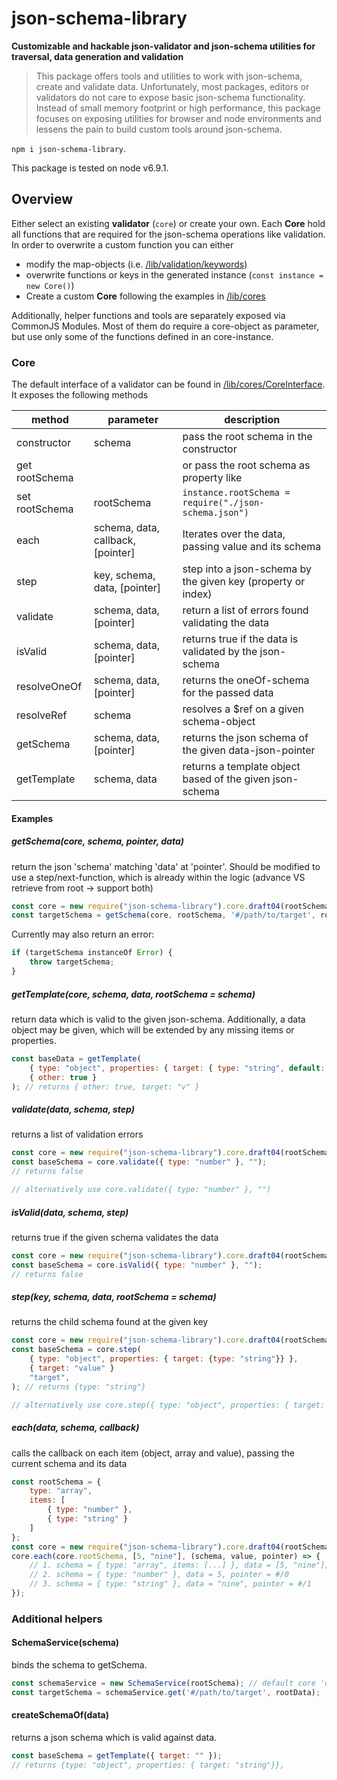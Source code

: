 # json-schema-library

**Customizable and hackable json-validator and json-schema utilities for traversal, data generation and validation**

> This package offers tools and utilities to work with json-schema, create and validate data. Unfortunately, most
> packages, editors or validators do not care to expose basic json-schema functionality. Instead of small memory
> footprint or high performance, this package focuses on exposing utilities for browser and node environments and
> lessens the pain to build custom tools around json-schema.

`npm i json-schema-library`.

This package is tested on node v6.9.1.


## Overview

Either select an existing __validator__ (`core`) or create your own. Each __Core__ hold all functions that are required
for the json-schema operations like validation. In order to overwrite a custom function you can either

- modify the map-objects (i.e. [/lib/validation/keywords](./lib/validation/keywords))
- overwrite functions or keys in the generated instance (`const instance = new Core()`)
- Create a custom __Core__ following the examples in [/lib/cores](./lib/cores)

Additionally, helper functions and tools are separately exposed via CommonJS Modules. Most of them do require a
core-object as parameter, but use only some of the functions defined in an core-instance.


### Core

The default interface of a validator can be found in [/lib/cores/CoreInterface](./lib/cores/CoreInterface). It exposes
the following methods

| method            | parameter                         | description
| ----------------- | --------------------------------- | -------------------------------------------------------------
| constructor       | schema                            | pass the root schema in the constructor
| get rootSchema    |                                   | or pass the root schema as property like
| set rootSchema    | rootSchema                        | `instance.rootSchema = require("./json-schema.json")`
| each              | schema, data, callback, [pointer] | Iterates over the data, passing value and its schema
| step              | key, schema, data, [pointer]      | step into a json-schema by the given key (property or index)
| validate          | schema, data, [pointer]           | return a list of errors found validating the data
| isValid           | schema, data, [pointer]           | returns true if the data is validated by the json-schema
| resolveOneOf      | schema, data, [pointer]           | returns the oneOf-schema for the passed data
| resolveRef        | schema                            | resolves a $ref on a given schema-object
| getSchema         | schema, data, [pointer]           | returns the json schema of the given data-json-pointer
| getTemplate       | schema, data                      | returns a template object based of the given json-schema


#### Examples

##### getSchema(core, schema, pointer, data)

return the json 'schema' matching 'data' at 'pointer'. Should be modified to use a step/next-function, which is already
within the logic (advance VS retrieve from root -> support both)

```js
const core = new require("json-schema-library").core.draft04(rootSchema),
const targetSchema = getSchema(core, rootSchema, '#/path/to/target', rootData);
```

Currently may also return an error:

```js
if (targetSchema instanceOf Error) {
    throw targetSchema;
}
```

##### getTemplate(core, schema, data, rootSchema = schema)

return data which is valid to the given json-schema. Additionally, a data object may be given, which will be
extended by any missing items or properties.

```js
const baseData = getTemplate(
    { type: "object", properties: { target: { type: "string", default: "v" } } },
    { other: true }
); // returns { other: true, target: "v" }
```

##### validate(data, schema, step)

returns a list of validation errors

```js
const core = new require("json-schema-library").core.draft04(rootSchema),
const baseSchema = core.validate({ type: "number" }, "");
// returns false

// alternatively use core.validate({ type: "number" }, "")
```

##### isValid(data, schema, step)

returns true if the given schema validates the data 

```js
const core = new require("json-schema-library").core.draft04(rootSchema),
const baseSchema = core.isValid({ type: "number" }, "");
// returns false
```

##### step(key, schema, data, rootSchema = schema)

returns the child schema found at the given key

```js
const core = new require("json-schema-library").core.draft04(rootSchema),
const baseSchema = core.step(
    { type: "object", properties: { target: {type: "string"}} },
    { target: "value" }
    "target", 
); // returns {type: "string"}

// alternatively use core.step({ type: "object", properties: { target: {type: "string"}} }, { target: "value" }, "target")
```

##### each(data, schema, callback)

calls the callback on each item (object, array and value), passing the current schema and its data

```js
const rootSchema = {
    type: "array",
    items: [
        { type: "number" },
        { type: "string" }
    ]
};
const core = new require("json-schema-library").core.draft04(rootSchema),
core.each(core.rootSchema, [5, "nine"], (schema, value, pointer) => {
    // 1. schema = { type: "array", items: [...] }, data = [5, "nine"], pointer = #
    // 2. schema = { type: "number" }, data = 5, pointer = #/0
    // 3. schema = { type: "string" }, data = "nine", pointer = #/1
});
```


### Additional helpers

#### SchemaService(schema)

binds the schema to getSchema.

```js
const schemaService = new SchemaService(rootSchema); // default core 'draft04'
const targetSchema = schemaService.get('#/path/to/target', rootData);
```

#### createSchemaOf(data)

returns a json schema which is valid against data.

```js
const baseSchema = getTemplate({ target: "" });
// returns {type: "object", properties: { target: "string"}},
```

